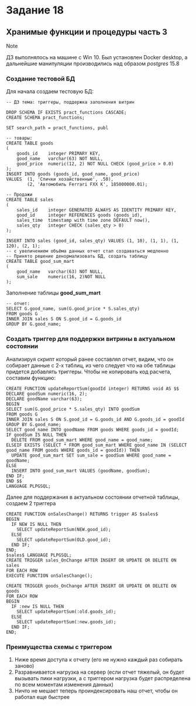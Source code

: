 # Задание 18
## Хранимые функции и процедуры часть 3
> [!NOTE]
> ДЗ выполнялось на машине с Win 10. Был установлен Docker desktop, а дальнейшие манипуляции производились над образом *postgres* 15.8
### Создание тестовой БД
Для начала создаем тестовую БД:
```
-- ДЗ тема: триггеры, поддержка заполнения витрин

DROP SCHEMA IF EXISTS pract_functions CASCADE;
CREATE SCHEMA pract_functions;

SET search_path = pract_functions, publ

-- товары:
CREATE TABLE goods
(
    goods_id    integer PRIMARY KEY,
    good_name   varchar(63) NOT NULL,
    good_price  numeric(12, 2) NOT NULL CHECK (good_price > 0.0)
);
INSERT INTO goods (goods_id, good_name, good_price)
VALUES 	(1, 'Спички хозайственные', .50),
		(2, 'Автомобиль Ferrari FXX K', 185000000.01);

-- Продажи
CREATE TABLE sales
(
    sales_id    integer GENERATED ALWAYS AS IDENTITY PRIMARY KEY,
    good_id     integer REFERENCES goods (goods_id),
    sales_time  timestamp with time zone DEFAULT now(),
    sales_qty   integer CHECK (sales_qty > 0)
);

INSERT INTO sales (good_id, sales_qty) VALUES (1, 10), (1, 1), (1, 120), (2, 1);
-- с увеличением объёма данных отчет стал создаваться медленно
-- Принято решение денормализовать БД, создать таблицу
CREATE TABLE good_sum_mart
(
	good_name   varchar(63) NOT NULL,
	sum_sale	numeric(16, 2)NOT NULL
);
```
Заполнение таблицы **good_sum_mart**
```
-- отчет:
SELECT G.good_name, sum(G.good_price * S.sales_qty)
FROM goods G
INNER JOIN sales S ON S.good_id = G.goods_id
GROUP BY G.good_name;
```
### Создать триггер для поддержки витрины в актуальном состоянии
Анализируя скрипт который ранее составлял отчет, видим, что он собирает данные с 2-х таблиц, из чего следует что на обе таблицы придется добавлять триггеры.
Чтобы не копировать код расчета, составим функцию:
```
CREATE FUNCTION updateReportSum(goodId integer) RETURNS void AS $$
DECLARE goodSum numeric(16, 2);
DECLARE goodName varchar(63);
BEGIN
SELECT sum(G.good_price * S.sales_qty) INTO goodSum
FROM goods G
INNER JOIN sales S ON S.good_id = G.goods_id AND G.goods_id = goodId
GROUP BY G.good_name;
SELECT good_name INTO goodName FROM goods WHERE goods_id = goodId;
IF goodSum IS NULL THEN
  DELETE FROM good_sum_mart WHERE good_name = good_name;
ELSEIF EXISTS (SELECT * FROM good_sum_mart WHERE good_name IN (SELECT good_name FROM goods WHERE goods_id = goodId)) THEN
  UPDATE good_sum_mart SET sum_sale = goodSum WHERE good_name = goodName;
ELSE
  INSERT INTO good_sum_mart VALUES (goodName, goodSum);
END IF;
END $$
LANGUAGE PLPGSQL;
```
Далее для поддержания в актуальном состоянии отчетной таблицы, создаем 2 триггера
```
CREATE FUNCTION onSalesChange() RETURNS trigger AS $sales$
BEGIN
  IF NEW IS NULL THEN
    SELECT updateReportSum(NEW.good_id);
  ELSE
    SELECT updateReportSum(OLD.good_id);
  END IF;
END;
$sales$ LANGUAGE PLPGSQL;
CREATE TRIGGER sales_OnChange AFTER INSERT OR UPDATE OR DELETE ON sales
FOR EACH ROW
EXECUTE FUNCTION onSalesChange();

CREATE TRIGGER goods_OnChange AFTER INSERT OR UPDATE OR DELETE ON goods
FOR EACH ROW
BEGIN
  IF :new IS NULL THEN
    SELECT updateReportSum(:old.goods_id);
  ELSE
    SELECT updateReportSum(:new.goods_id);
  END IF;
END;
```
### Преимущества схемы с триггером
1) Ниже время доступа к отчету (его не нужно каждый раз собирать заново)
2) Разравнивается нагрузка на сервер (если отчет тяжелый, он будет вызывать пики нагрузки, а с триггером нагрузка будет распределена по всем моментам изменения данных)
3) Ничто не мешает теперь проиндексировать наш отчет, чтобы он работал еще быстрее
